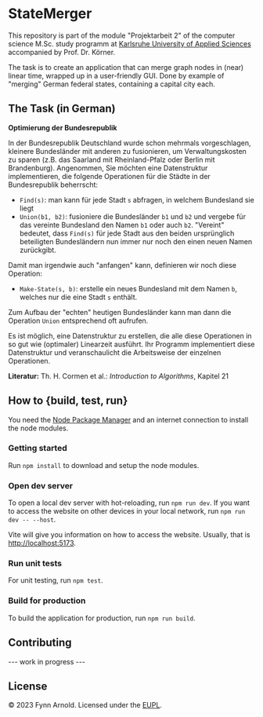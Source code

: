 # StateMerger

This repository is part of the module "Projektarbeit 2" of the computer science M.Sc. study programm at [Karlsruhe University of Applied Sciences](https://www.h-ka.de/en/) accompanied by Prof. Dr. Körner.

The task is to create an application that can merge graph nodes in (near) linear time, wrapped up in a user-friendly GUI.
Done by example of "merging" German federal states, containing a capital city each.


## The Task (in German)

**Optimierung der Bundesrepublik**

In der Bundesrepublik Deutschland wurde schon mehrmals vorgeschlagen, kleinere Bundesländer mit anderen zu fusionieren, um Verwaltungskosten zu sparen (z.B. das Saarland mit Rheinland-Pfalz oder Berlin mit Brandenburg). Angenommen, Sie möchten eine Datenstruktur implementieren, die folgende Operationen für die Städte in der Bundesrepublik beherrscht:

* `Find(s)`: man kann für jede Stadt `s` abfragen, in welchem Bundesland sie liegt
* `Union(b1, b2)`: fusioniere die Bundesländer `b1` und `b2` und vergebe für das vereinte Bundesland den Namen `b1` oder auch `b2`. "Vereint" bedeutet, dass `Find(s)` für jede Stadt aus den beiden ursprünglich beteiligten Bundesländern nun immer nur noch den einen neuen Namen zurückgibt.

Damit man irgendwie auch "anfangen" kann, definieren wir noch diese Operation:

* `Make-State(s, b)`: erstelle ein neues Bundesland mit dem Namen `b`, welches nur die eine Stadt `s` enthält.

Zum Aufbau der "echten" heutigen Bundesländer kann man dann die Operation `Union` entsprechend oft aufrufen.

Es ist möglich, eine Datenstruktur zu erstellen, die alle diese Operationen in so gut wie (optimaler) Linearzeit ausführt. Ihr Programm implementiert diese Datenstruktur und veranschaulicht die Arbeitsweise der einzelnen Operationen.

**Literatur:** Th. H. Cormen et al.: _Introduction to Algorithms_, Kapitel 21


## How to {build, test, run}

You need the [Node Package Manager](https://nodejs.org/en/download/package-manager) and an internet connection to install the node modules.

### Getting started

Run `npm install` to download and setup the node modules.

### Open dev server

To open a local dev server with hot-reloading, run `npm run dev`. If you want to access the website on other devices in your local network, run `npm run dev -- --host`.

Vite will give you information on how to access the website. Usually, that is [http://localhost:5173](http://localhost:5173).

### Run unit tests

For unit testing, run `npm test`.

### Build for production

To build the application for production, run `npm run build`.


## Contributing

--- work in progress ---


## License

&copy; 2023 Fynn Arnold. Licensed under the [EUPL](LICENSE).
